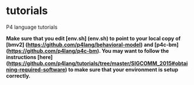 # tutorials
P4 language tutorials

**Make sure that you edit [env.sh] (env.sh) to point to your local copy of
  [bmv2] (https://github.com/p4lang/behavioral-model) and [p4c-bm]
  (https://github.com/p4lang/p4c-bm). You may want to follow the instructions
  [here]
  (https://github.com/p4lang/tutorials/tree/master/SIGCOMM_2015#obtaining-required-software)
  to make sure that your environment is setup correctly.**
